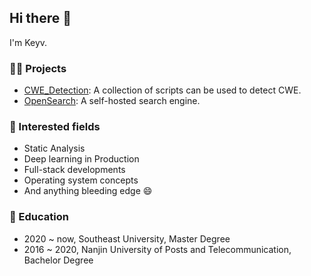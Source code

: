 ## Hi there 👋

I'm Keyv.

### 👨‍💻 Projects

- [CWE_Detection](https://github.com/keyvchan/CWE_Detection): A collection of scripts can be used to detect CWE.
- [OpenSearch](https://github.com/keyvchan/OpenSearch): A self-hosted search engine.

### 🔭 Interested fields

- Static Analysis
- Deep learning in Production
- Full-stack developments
- Operating system concepts
- And anything bleeding edge 😄

### 📖 Education

- 2020 ~ now, Southeast University, Master Degree
- 2016 ~ 2020, Nanjin University of Posts and Telecommunication, Bachelor Degree
